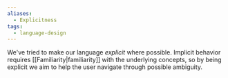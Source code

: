 ```yaml
---
aliases:
  - Explicitness
tags:
  - language-design
---
```

We've tried to make our language *explicit* where possible. Implicit behavior requires [[Familiarity|familiarity]] with the underlying concepts, so by being explicit we aim to help the user navigate through possible ambiguity.